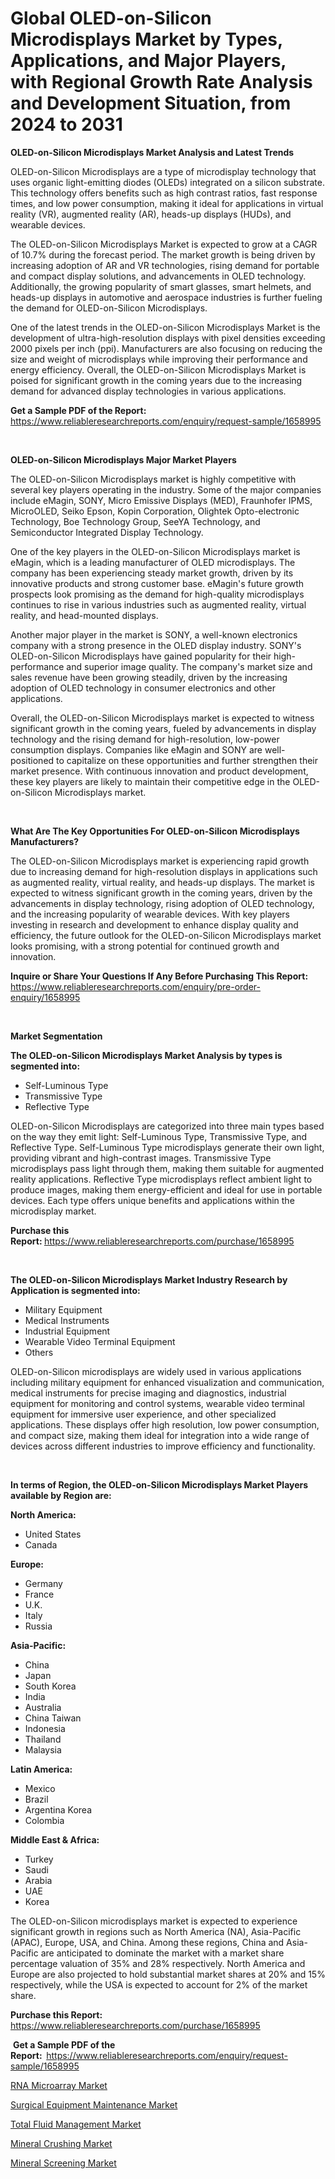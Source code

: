 <p><h1>Global OLED-on-Silicon Microdisplays Market by Types, Applications, and Major Players, with Regional Growth Rate Analysis and Development Situation, from 2024 to 2031</h1></p><p><strong>OLED-on-Silicon Microdisplays Market Analysis and Latest Trends</strong></p>
<p><p>OLED-on-Silicon Microdisplays are a type of microdisplay technology that uses organic light-emitting diodes (OLEDs) integrated on a silicon substrate. This technology offers benefits such as high contrast ratios, fast response times, and low power consumption, making it ideal for applications in virtual reality (VR), augmented reality (AR), heads-up displays (HUDs), and wearable devices.</p><p>The OLED-on-Silicon Microdisplays Market is expected to grow at a CAGR of 10.7% during the forecast period. The market growth is being driven by increasing adoption of AR and VR technologies, rising demand for portable and compact display solutions, and advancements in OLED technology. Additionally, the growing popularity of smart glasses, smart helmets, and heads-up displays in automotive and aerospace industries is further fueling the demand for OLED-on-Silicon Microdisplays.</p><p>One of the latest trends in the OLED-on-Silicon Microdisplays Market is the development of ultra-high-resolution displays with pixel densities exceeding 2000 pixels per inch (ppi). Manufacturers are also focusing on reducing the size and weight of microdisplays while improving their performance and energy efficiency. Overall, the OLED-on-Silicon Microdisplays Market is poised for significant growth in the coming years due to the increasing demand for advanced display technologies in various applications.</p></p>
<p><strong>Get a Sample PDF of the Report:&nbsp;</strong> <a href="https://www.reliableresearchreports.com/enquiry/request-sample/1658995">https://www.reliableresearchreports.com/enquiry/request-sample/1658995</a></p>
<p>&nbsp;</p>
<p><strong>OLED-on-Silicon Microdisplays Major Market Players</strong></p>
<p><p>The OLED-on-Silicon Microdisplays market is highly competitive with several key players operating in the industry. Some of the major companies include eMagin, SONY, Micro Emissive Displays (MED), Fraunhofer IPMS, MicroOLED, Seiko Epson, Kopin Corporation, Olightek Opto-electronic Technology, Boe Technology Group, SeeYA Technology, and Semiconductor Integrated Display Technology.</p><p>One of the key players in the OLED-on-Silicon Microdisplays market is eMagin, which is a leading manufacturer of OLED microdisplays. The company has been experiencing steady market growth, driven by its innovative products and strong customer base. eMagin's future growth prospects look promising as the demand for high-quality microdisplays continues to rise in various industries such as augmented reality, virtual reality, and head-mounted displays.</p><p>Another major player in the market is SONY, a well-known electronics company with a strong presence in the OLED display industry. SONY's OLED-on-Silicon Microdisplays have gained popularity for their high-performance and superior image quality. The company's market size and sales revenue have been growing steadily, driven by the increasing adoption of OLED technology in consumer electronics and other applications.</p><p>Overall, the OLED-on-Silicon Microdisplays market is expected to witness significant growth in the coming years, fueled by advancements in display technology and the rising demand for high-resolution, low-power consumption displays. Companies like eMagin and SONY are well-positioned to capitalize on these opportunities and further strengthen their market presence. With continuous innovation and product development, these key players are likely to maintain their competitive edge in the OLED-on-Silicon Microdisplays market.</p></p>
<p>&nbsp;</p>
<p><strong>What Are The Key Opportunities For OLED-on-Silicon Microdisplays Manufacturers?</strong></p>
<p><p>The OLED-on-Silicon Microdisplays market is experiencing rapid growth due to increasing demand for high-resolution displays in applications such as augmented reality, virtual reality, and heads-up displays. The market is expected to witness significant growth in the coming years, driven by the advancements in display technology, rising adoption of OLED technology, and the increasing popularity of wearable devices. With key players investing in research and development to enhance display quality and efficiency, the future outlook for the OLED-on-Silicon Microdisplays market looks promising, with a strong potential for continued growth and innovation.</p></p>
<p><strong>Inquire or Share Your Questions If Any Before Purchasing This Report:</strong> <a href="https://www.reliableresearchreports.com/enquiry/pre-order-enquiry/1658995">https://www.reliableresearchreports.com/enquiry/pre-order-enquiry/1658995</a></p>
<p>&nbsp;</p>
<p><strong>Market Segmentation</strong></p>
<p><strong>The OLED-on-Silicon Microdisplays Market Analysis by types is segmented into:</strong></p>
<p><ul><li>Self-Luminous Type</li><li>Transmissive Type</li><li>Reflective Type</li></ul></p>
<p><p>OLED-on-Silicon Microdisplays are categorized into three main types based on the way they emit light: Self-Luminous Type, Transmissive Type, and Reflective Type. Self-Luminous Type microdisplays generate their own light, providing vibrant and high-contrast images. Transmissive Type microdisplays pass light through them, making them suitable for augmented reality applications. Reflective Type microdisplays reflect ambient light to produce images, making them energy-efficient and ideal for use in portable devices. Each type offers unique benefits and applications within the microdisplay market.</p></p>
<p><strong>Purchase this Report:&nbsp;</strong><a href="https://www.reliableresearchreports.com/purchase/1658995">https://www.reliableresearchreports.com/purchase/1658995</a></p>
<p>&nbsp;</p>
<p><strong>The OLED-on-Silicon Microdisplays Market Industry Research by Application is segmented into:</strong></p>
<p><ul><li>Military Equipment</li><li>Medical Instruments</li><li>Industrial Equipment</li><li>Wearable Video Terminal Equipment</li><li>Others</li></ul></p>
<p><p>OLED-on-Silicon microdisplays are widely used in various applications including military equipment for enhanced visualization and communication, medical instruments for precise imaging and diagnostics, industrial equipment for monitoring and control systems, wearable video terminal equipment for immersive user experience, and other specialized applications. These displays offer high resolution, low power consumption, and compact size, making them ideal for integration into a wide range of devices across different industries to improve efficiency and functionality.</p></p>
<p>&nbsp;</p>
<p><strong>In terms of Region, the OLED-on-Silicon Microdisplays Market Players available by Region are:</strong></p>
<p>
    <p> <strong> North America: </strong>
        <ul>
            <li>United States</li>
            <li>Canada</li>
        </ul>
        </p> 
    <p> <strong> Europe: </strong>
        <ul>
            <li>Germany</li>
            <li>France</li>
            <li>U.K.</li>
            <li>Italy</li>
            <li>Russia</li>
        </ul>
        </p> 
    <p> <strong> Asia-Pacific: </strong>
        <ul>
            <li>China</li>
            <li>Japan</li>
            <li>South Korea</li>
            <li>India</li>
            <li>Australia</li>
            <li>China Taiwan</li>
            <li>Indonesia</li>
            <li>Thailand</li>
            <li>Malaysia</li>
        </ul>
        </p> 
    <p> <strong> Latin America: </strong>
        <ul>
            <li>Mexico</li>
            <li>Brazil</li>
            <li>Argentina Korea</li>
            <li>Colombia</li>
        </ul>
        </p> 
    <p> <strong> Middle East & Africa: </strong>
        <ul>
            <li>Turkey</li>
            <li>Saudi</li>
            <li>Arabia</li>
            <li>UAE</li>
            <li>Korea</li>
        </ul>
    </p>
    </p>
<p><p>The OLED-on-Silicon microdisplays market is expected to experience significant growth in regions such as North America (NA), Asia-Pacific (APAC), Europe, USA, and China. Among these regions, China and Asia-Pacific are anticipated to dominate the market with a market share percentage valuation of 35% and 28% respectively. North America and Europe are also projected to hold substantial market shares at 20% and 15% respectively, while the USA is expected to account for 2% of the market share.</p></p>
<p><strong>Purchase this Report: </strong><a href="https://www.reliableresearchreports.com/purchase/1658995">https://www.reliableresearchreports.com/purchase/1658995</a></p>
<p>&nbsp;<strong>Get a Sample PDF of the Report:&nbsp;&nbsp;</strong><a href="https://www.reliableresearchreports.com/enquiry/request-sample/1658995">https://www.reliableresearchreports.com/enquiry/request-sample/1658995</a></p>
<p><strong></strong></p>
<p><p><a href="https://medium.com/@linabernier/rna-microarray-market-size-and-market-trends-complete-industry-overview-2024-to-2031-4b0311ffdb43">RNA Microarray Market</a></p><p><a href="https://medium.com/@linabernier/surgical-equipment-maintenance-market-size-and-market-trends-complete-industry-overview-2024-to-a2046163045b">Surgical Equipment Maintenance Market</a></p><p><a href="https://medium.com/@linabernier/total-fluid-management-market-insight-market-trends-growth-forecasted-from-2024-to-2031-438b55e1b65f">Total Fluid Management Market</a></p><p><a href="https://medium.com/@v27092023/mineral-crushing-market-research-report-its-history-and-forecast-2024-to-2031-54a1dd91f48e">Mineral Crushing Market</a></p><p><a href="https://medium.com/@v27092023/mineral-screening-market-size-and-market-trends-complete-industry-overview-2024-to-2031-c29b812b0fd3">Mineral Screening Market</a></p></p>